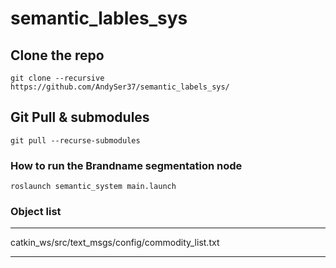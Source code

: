 # semantic_lables_sys

## Clone the repo

```
git clone --recursive https://github.com/AndySer37/semantic_labels_sys/
```

## Git Pull & submodules

```
git pull --recurse-submodules
```

### How to run the Brandname segmentation node

```
roslaunch semantic_system main.launch
```

### Object list

***
catkin_ws/src/text_msgs/config/commodity_list.txt
***
